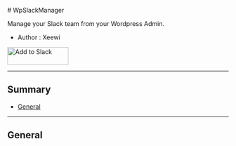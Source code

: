 # WpSlackManager

Manage your Slack team from your Wordpress Admin.

* Author : Xeewi

[<img alt="Add to Slack" height="40" width="139" src="https://platform.slack-edge.com/img/add_to_slack.png" srcset="https://platform.slack-edge.com/img/add_to_slack.png 1x, https://platform.slack-edge.com/img/add_to_slack@2x.png 2x" />](https://slack.com/oauth/authorize?scope=incoming-webhook,commands,bot&client_id=92179674705.92176382854)

***

## Summary

* [General](#general)


***

## General